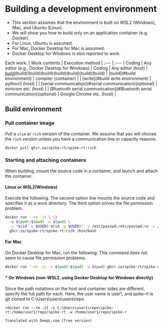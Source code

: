 # Building a development environment
- This section assumes that the environment is built on WSL2 (Windows), Mac, and Ubuntu (Linux).
- We will show you how to build only on an application container (e.g. Docker).
- For Linux, Ubuntu is assumed.
- For Mac, Docker Desktop for Mac is assumed.
- Docker Desktop for Windows is also reported to work.

Each work:
| Work contents | Execution method
| :--- | :--- | Coding | Any editor (e.g., Docker Desktop for Windows)
| Coding | Any editor (host) | [build](build)(build)(build)(build)(build)(build)(build)(build)
| [build](#build environment) | compiler (container) |
| [write](#build write environment) | python3 (host) |
| [serial communication](#serial communication)(optional) | minicom etc. (host) |
| [Bluetooth serial communication](#Bluetooth serial communication)(optional) | Google Chrome etc. (host) |


## Build environment
### Pull container image
Pull a `slim` or `rich` version of the container.
We assume that you will choose the `rich` version unless you have a communication line or capacity reasons.
```bash
docker pull ghcr.io/spike-rt/spike-rt:rich
```

### Starting and attaching containers
When building, mount the source code in a container, and launch and attach the container.

#### Linux or WSL2(Windows)
Execute the following.
The second option line mounts the source code and specifies it as a work directory.
The third option solves the file permission problem.
```bash
docker run --rm -it \ \}
  -v $(pwd):$(pwd) -w $(pwd) \
  -u "$(id -u $USER):$(id -g $USER)" -v /etc/passwd:/etc/passwd:ro -v /etc/group:/etc/group:ro \
  ghcr.io/spike-rt/spike-rt:rich /bin/bash
```

#### For Mac
On Docker Desktop for Mac, run the following.
This command does not seem to cause file permission problems.
```bash
docker run --rm -it -v $(pwd):$(pwd) -w $(pwd) ghcr.io/spike-rt/spike-rt:rich /bin/bash
```

#### * On Windows (non-WSL2, using Docker Desktop for Windows directly)
Since the path notations on the host and container sides are different, specify the full path for each.
Here, the user name is user1, and spike-rt is git cloned to C:\Users\users\users\repo

```winbatch
+docker run --rm -it -v C:\Users\user1\repo\spike-rt:/home/user1/repo/spike-rt -w /home/user1/repo/spike-r

Translated with DeepL.com (free version)